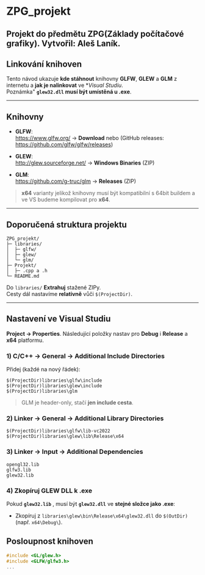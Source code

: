 # ZPG_projekt

Projekt do předmětu ZPG(Základy počítačové grafiky).
Vytvořil: Aleš Laník.
----------------------------------------------------

## Linkování knihoven

Tento návod ukazuje **kde stáhnout** knihovny **GLFW**, **GLEW** a **GLM** z internetu a **jak je nalinkovat** ve **Visual Studiu*.  
Poznámka" **`glew32.dll` musí být umístěná u .exe**.

---

## Knihovny

- **GLFW**:  
  https://www.glfw.org/  → **Download** nebo (GitHub releases: https://github.com/glfw/glfw/releases)

- **GLEW**:  
  http://glew.sourceforge.net/  → **Windows Binaries** (ZIP)

- **GLM**:  
  https://github.com/g-truc/glm → **Releases** (ZIP)

> **x64** varianty jelikož knihovny musí být kompatibilní s 64bit buildem a ve VS budeme kompilovat pro **x64**.

---
## Doporučená struktura projektu

```
ZPG_projekt/
├─ libraries/
│  ├─ glfw/       
│  ├─ glew/       
│  └─ glm/        
├─ Projekt/       
│  ├─ .cpp a .h 
└─ README.md
```
Do `libraries/` **Extrahuj** stažené ZIPy.  
Cesty dál nastavíme **relativně** vůči `$(ProjectDir)`.

---
## Nastavení ve Visual Studiu

**Project → Properties**. Následující položky nastav pro **Debug** i **Release** a **x64** platformu.

### 1) C/C++ → General → **Additional Include Directories**

Přidej (každé na nový řádek):

```
$(ProjectDir)libraries\glfw\include
$(ProjectDir)libraries\glew\include
$(ProjectDir)libraries\glm
```
> GLM je header-only, stačí **jen include cesta**.

### 2) Linker → General → **Additional Library Directories**

```
$(ProjectDir)libraries\glfw\lib-vc2022
$(ProjectDir)libraries\glew\lib\Release\x64
```

### 3) Linker → Input → **Additional Dependencies**

```
opengl32.lib
glfw3.lib            
glew32.lib           
```
### 4) Zkopíruj **GLEW DLL** k .exe

Pokud **`glew32.lib`** , musí být **`glew32.dll`** ve **stejné složce jako .exe**:

- Zkopíruj z `libraries\glew\bin\Release\x64\glew32.dll` do `$(OutDir)` (např. `x64\Debug\`).

## Posloupnost knihoven

```cpp
#include <GL/glew.h>
#include <GLFW/glfw3.h>
...
```




